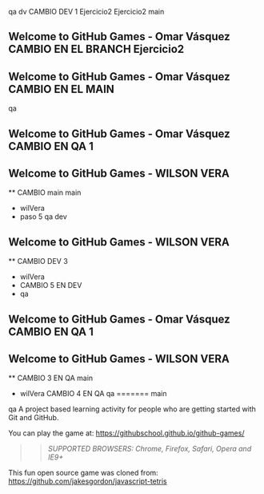 qa
dv
CAMBIO DEV 1
Ejercicio2
Ejercicio2
 main
## Welcome to GitHub Games - Omar Vásquez CAMBIO EN EL BRANCH Ejercicio2
## Welcome to GitHub Games - Omar Vásquez CAMBIO EN EL MAIN
 qa
## Welcome to GitHub Games - Omar Vásquez CAMBIO EN QA 1
## Welcome to GitHub Games - WILSON VERA 
** CAMBIO
main
main
- wilVera
- paso 5
 qa
dev
## Welcome to GitHub Games - WILSON VERA 
** CAMBIO DEV 3
- wilVera
- CAMBIO 5 EN DEV
- qa
## Welcome to GitHub Games - Omar Vásquez CAMBIO EN QA 1
## Welcome to GitHub Games - WILSON VERA 
** CAMBIO 3 EN QA
main
- wilVera CAMBIO 4 EN QA
 qa
=======
main

qa
A project based learning activity for people who are getting started with Git and GitHub.

You can play the game at: https://githubschool.github.io/github-games/

>> _*SUPPORTED BROWSERS*: Chrome, Firefox, Safari, Opera and IE9+_

This fun open source game was cloned from: https://github.com/jakesgordon/javascript-tetris
